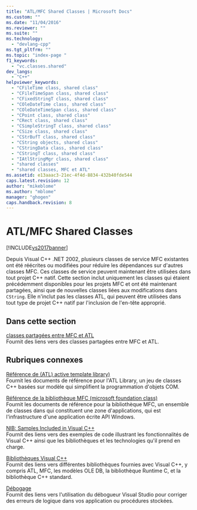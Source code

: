```yaml
---
title: "ATL/MFC Shared Classes | Microsoft Docs"
ms.custom: ""
ms.date: "11/04/2016"
ms.reviewer: ""
ms.suite: ""
ms.technology: 
  - "devlang-cpp"
ms.tgt_pltfrm: ""
ms.topic: "index-page "
f1_keywords: 
  - "vc.classes.shared"
dev_langs: 
  - "C++"
helpviewer_keywords: 
  - "CFileTime class, shared class"
  - "CFileTimeSpan class, shared class"
  - "CFixedStringT class, shared class"
  - "COleDateTime class, shared class"
  - "COleDateTimeSpan class, shared class"
  - "CPoint class, shared class"
  - "CRect class, shared class"
  - "CSimpleStringT class, shared class"
  - "CSize class, shared class"
  - "CStrBufT class, shared class"
  - "CString objects, shared class"
  - "CStringData class, shared class"
  - "CStringT class, shared class"
  - "IAtlStringMgr class, shared class"
  - "shared classes"
  - "shared classes, MFC et ATL"
ms.assetid: e13aaac3-21ec-4f4d-8834-432b40fde544
caps.latest.revision: 12
author: "mikeblome"
ms.author: "mblome"
manager: "ghogen"
caps.handback.revision: 8
---
```

# ATL/MFC Shared Classes
[!INCLUDE[vs2017banner](../assembler/inline/includes/vs2017banner.md)]

Depuis Visual C\+\+ .NET 2002, plusieurs classes de service MFC existantes ont été réécrites ou modifiées pour réduire les dépendances sur d'autres classes MFC.  Ces classes de service peuvent maintenant être utilisées dans tout projet C\+\+ natif.  Cette section inclut uniquement les classes qui étaient précédemment disponibles pour les projets MFC et ont été maintenant partagées, ainsi que de nouvelles classes liées aux modifications dans `CString`.  Elle n'inclut pas les classes ATL, qui peuvent être utilisées dans tout type de projet C\+\+ natif par l'inclusion de l'en\-tête approprié.  
  
## Dans cette section  
 [classes partagées entre MFC et ATL](../atl-mfc-shared/reference/classes-shared-by-mfc-and-atl.md)  
 Fournit des liens vers des classes partagées entre MFC et ATL.  
  
## Rubriques connexes  
 [Référence de \(ATL\) active template library\)](../atl/atl-com-desktop-components.md)  
 Fournit les documents de référence pour l'ATL Library, un jeu de classes C\+\+ basées sur modèle qui simplifient la programmation d'objets COM.  
  
 [Référence de la bibliothèque MFC \(microsoft foundation class\)](../mfc/mfc-desktop-applications.md)  
 Fournit les documents de référence pour la bibliothèque MFC, un ensemble de classes dans qui constituent une zone d'applications, qui est l'infrastructure d'une application écrite API Windows.  
  
 [NIB: Samples Included in Visual C\+\+](http://msdn.microsoft.com/fr-fr/c9ec56b3-2bbd-49b4-8a4c-9ed4b78b7a84)  
 Fournit des liens vers des exemples de code illustrant les fonctionnalités de Visual C\+\+ ainsi que les bibliothèques et les technologies qu'il prend en charge.  
  
 [Bibliothèques Visual C\+\+](http://msdn.microsoft.com/fr-fr/fec23c40-10c0-4857-9cdc-33a3b99b30ae)  
 Fournit des liens vers différentes bibliothèques fournies avec Visual C\+\+, y compris ATL, MFC, les modèles OLE DB, la bibliothèque Runtime C, et la bibliothèque C\+\+ standard.  
  
 [Débogage](../Topic/Debugging%20in%20Visual%20Studio.md)  
 Fournit des liens vers l'utilisation du débogueur Visual Studio pour corriger des erreurs de logique dans vos application ou procédures stockées.